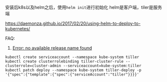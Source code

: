 安装后k8s以及helm之后，使用`helm init`进行初始化
helm是客户端，tiler是服务端

https://daemonza.github.io/2017/02/20/using-helm-to-deploy-to-kubernetes/


FAQ:

1. [Error: no available release name found](https://github.com/kubernetes/helm/issues/3055)

```
kubectl create serviceaccount --namespace kube-system tiller
kubectl create clusterrolebinding tiller-cluster-rule --clusterrole=cluster-admin --serviceaccount=kube-system:tiller
kubectl patch deploy --namespace kube-system tiller-deploy -p '{"spec":{"template":{"spec":{"serviceAccount":"tiller"}}}}'
```